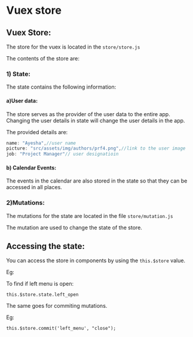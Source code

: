 # Vuex store

## Vuex Store:

The store for the vuex is located in the `store/store.js`

The contents of the store are:

### 1\) State:

The state contains the following information:

#### a\)User data:

The store serves as the provider of the user data to the entire app. Changing the user details in state will change the user details in the app.

The provided details are:

```javascript
name: "Ayesha",//user name
picture: "src/assets/img/authors/prf4.png",//link to the user image
job: "Project Manager"// user designatioin
```

#### b\) Calendar Events:

The events in the calendar are also stored in the state so that they can be accessed in all places.

### 2\)Mutations:

The mutations for the state are located in the file `store/mutation.js`

The mutation are used to change the state of the store.

## Accessing the state:

You can access the store in components by using the `this.$store` value.

Eg:

To find if left menu is open:

`this.$store.state.left_open`

The same goes for commiting mutations.

Eg:

`this.$store.commit('left_menu', "close");`

